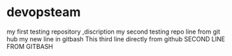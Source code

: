 # devopsteam
my first testing repository ,discription
my second testing repo line from git hub 
my new line in gitbash
This third line directly from github
SECOND LINE FROM GITBASH
